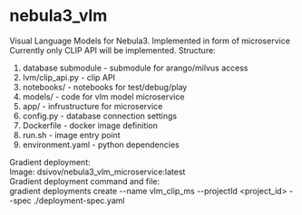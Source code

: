 # nebula3_vlm
Visual Language Models for Nebula3. Implemented in form of microservice
Currently only CLIP API will be implemented. 
Structure:
1. database submodule - submodule for arango/milvus access
2. lvm/clip_api.py - clip API
3. notebooks/ - notebooks for test/debug/play
4. models/ - code for vlm model microservice
5. app/ - infrustructure for microservice
6. config.py - database connection settings
7. Dockerfile - docker image definition
8. run.sh - image entry point
9. environment.yaml - python dependencies

Gradient deployment:  
Image: dsivov/nebula3_vlm_microservice:latest  
Gradient deployment command and file:  
gradient deployments create --name vlm_clip_ms --projectId <project_id> --spec ./deployment-spec.yaml
